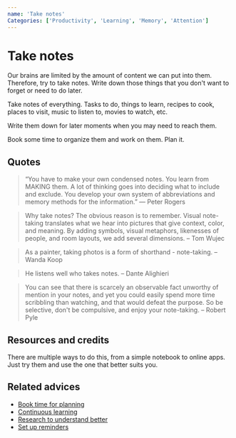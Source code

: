 ```yaml
---
name: 'Take notes'
Categories: ['Productivity', 'Learning', 'Memory', 'Attention']
---
```

# Take notes

Our brains are limited by the amount of content we can put into them. Therefore, try to take notes. Write down those things that you don't want to forget or need to do later.

Take notes of everything. Tasks to do, things to learn, recipes to cook, places to visit, music to listen to, movies to watch, etc.

Write them down for later moments when you may need to reach them.

Book some time to organize them and work on them. Plan it.

## Quotes

> “You have to make your own condensed notes. You learn from MAKING them. A lot of thinking goes into deciding what to include and exclude. You develop your own system of abbreviations and memory methods for the information.” ― Peter Rogers

> Why take notes? The obvious reason is to remember. Visual note-taking translates what we hear into pictures that give context, color, and meaning. By adding symbols, visual metaphors, likenesses of people, and room layouts, we add several dimensions. – Tom Wujec

> As a painter, taking photos is a form of shorthand - note-taking. – Wanda Koop

> He listens well who takes notes. – Dante Alighieri

> You can see that there is scarcely an observable fact unworthy of mention in your notes, and yet you could easily spend more time scribbling than watching, and that would defeat the purpose. So be selective, don't be compulsive, and enjoy your note-taking. – Robert Pyle

## Resources and credits

There are multiple ways to do this, from a simple notebook to online apps. Just try them and use the one that better suits you.

## Related advices

- [Book time for planning](../Book%20time%20for%20planning/index.md)
- [Continuous learning](../Continuous%20learning/index.md)
- [Research to understand better](../Research%20to%20understand%20better/index.md)
- [Set up reminders](../Set%20up%20reminders/index.md)